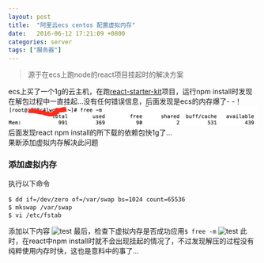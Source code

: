 ```yaml
---
layout: post
title:  "阿里云ecs centos 配置虚拟内存"
date:   2016-06-12 17:21:09 +0800
categories: server
tags: ["服务器"]
---
```

> 源于在ecs上跑node的react项目挂起时的解决方案

ecs上买了一个1g的云主机，在跑[react-starter-kit](https://github.com/kriasoft/react-starter-kit)项目，运行npm install时发现在解包过程中一直挂起...没有任何错误信息，后面发现是ecs的内存爆了- -！
<picture>
    <source srcset="/images/ecsaddswap1.webp" type="image/webp">
    <img src="/images/ecsaddswap1.png" alt="test">
</picture>
后面发现react npm install的所下载的依赖包快1g了...  
果断添加虚拟内存解决此问题
### 添加虚拟内存  
执行以下命令

    $ dd if=/dev/zero of=/var/swap bs=1024 count=65536
    $ mkswap /var/swap
    $ vi /etc/fstab

添加以下内容
<picture>
    <source srcset="{{site.IMG_PATH}}/ecsaddswap2.webp" type="image/webp">
    <img src="{{site.IMG_PATH}}/ecsaddswap2.png" alt="test">
</picture>
最后，检查下虚拟内存是否成功应用`$ free -m`
<picture>
    <source srcset="{{site.IMG_PATH}}/ecsaddswap3.webp" type="image/webp">
    <img src="{{site.IMG_PATH}}/ecsaddswap3.png" alt="test">
</picture>
此时，在react中npm install时就不会出现挂起的情况了，不过发现解压的过程没有纯粹使用内存时快，这也是意料中的事了...
